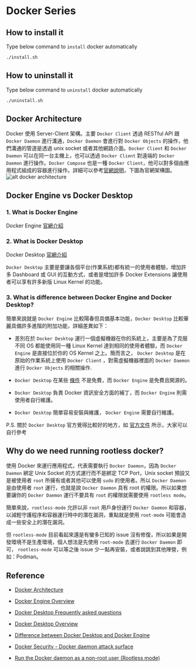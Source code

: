 # Docker Series

## How to install it

Type below command to `install` docker automatically

```bash
./install.sh
```

## How to uninstall it

Type below command to `uninstall` docker automatically

```bash
./uninstall.sh
```

## Docker Architecture

Docker 使用 Server-Client 架構。主要 `Docker Client` 透過 RESTful API 跟 `Docker Daemon` 進行溝通，`Docker Daemon` 會進行對 `Docker Objects` 的操作，他們溝通的管道是透過 unix socket 或者其他網路介面。`Docker Client` 和 `Docker Daemon` 可以在同一台主機上，也可以透過 `Docker Client` 對遠端的 `Docker Daemon` 進行操作。`Docker Compose` 也是一種 `Docker Client`，他可以對多個由應用程式組成的容器進行操作。詳細可以參考[官網說明](https://docs.docker.com/get-started/overview/#docker-architecture)，下圖為官網架構圖。
![alt docker architecture](https://docs.docker.com/engine/images/architecture.svg)

## Docker Engine vs Docker Desktop

### 1. What is Docker Engine

Docker Engine [官網介紹](https://docs.docker.com/engine/)

### 2. What is Docker Desktop

Docker Desktop [官網介紹](https://docs.docker.com/desktop/)

`Docker Desktop` 主要是要讓各個平台(作業系統)都有統一的使用者體驗，增加許多 Dashboard 或 GUI 的互動方式，或者是增加許多 Docker Extensions 讓使用者可以享有許多新版 Linux Kernel 的功能。

### 3. What is difference between Docker Engine and Docker Desktop?

簡單來說就是 `Docker Engine` 比較陽春但具備基本功能，`Docker Desktop` 比較華麗具備許多進階的附加功能，詳細差異如下：

- 差別在於 `Docker Desktop` 運行一個虛擬機器在你的系統上，主要是為了克服不同 OS 都能使用同一種 Linux Kernel 達到相同的使用者體驗，而 `Docker Engine` 是直接位於你的 OS Kernel 之上。簡而言之， `Docker Desktop` 是在原始的作業系統上使用 `Docker Client` ，對需虛擬機器裡面的 `Docker Daemon` 進行 `Docker Objects` 的相關操作.

- `Docker Desktop` 在某些 [條件](https://docs.docker.com/desktop/faqs/general/#do-i-need-to-pay-to-use-docker-desktop) 不是免費，而 `Docker Engine` 是免費且開源的。

- `Docker Desktop` 負責 Docker 資訊安全方面的補丁，而 `Docker Engine` 則需使用者自行維護。

- `Docker Desktop` 簡單容易安裝與維護， `Docker Engine` 需要自行維護。

P.S. 關於 `Docker Desktop` 官方覺得比較好的地方，如 [官方文件](https://www.docker.com/wp-content/uploads/2022/03/Docker_Desktop_vs_DIY_datasheet_v2.pdf) 所示，大家可以自行參考

## Why do we need running rootless docker?

使用 Docker 來運行應用程式，代表需要執行 `Docker Daemon`，因為 `Docker Daemon` 綁定 Unix Socket 的方式運行而不是綁定 TCP Port，Unix socket 預設又是被使用者 `root` 所擁有或者其他可以使用 `sudo` 的使用者。所以 `Docker Daemon` 是由使用者 `root` 運行，也就是說 `Docker Daemon` 具有 root 的權限。所以如果想要讓你的 `Docker Daemon` 運行不要具有 `root` 的權限就需要使用 `rootless mode`。

簡單來說，`rootless-mode` 允許以非 `root` 用戶身份運行 `Docker Daemon` 和容器，以減輕守護程序和容器運行時中的潛在漏洞，重點就是使用 `root-mode` 可能會造成一些安全上的潛在漏洞。

但 `rootless-mode` 目前看起來還是有蠻多已知的 issue 沒有修復，所以如果是開發環境不是生產環境，個人想法是先使用 `root-mode` 去運行 `Docker Daemon` 即可， `rootless-mode` 可以等之後 issue 少一點再安裝，或者說跳到其他陣營，例如：Podman。

## Reference

- [Docker Architecture](https://docs.docker.com/get-started/overview/#docker-architecture)

- [Docker Engine Overview](https://docs.docker.com/engine/)

- [Docker Desktop Frequently asked questions](https://docs.docker.com/desktop/faqs/general/)

- [Docker Desktop Overview](https://docs.docker.com/desktop/)

- [Difference between Docker Desktop and Docker Engine](https://forums.docker.com/t/difference-between-docker-desktop-and-docker-engine/124612/2)

- [Docker Security - Docker daemon attack surface](https://docs.docker.com/engine/security/#docker-daemon-attack-surface)

- [Run the Docker daemon as a non-root user (Rootless mode)](https://docs.docker.com/engine/security/rootless/)
